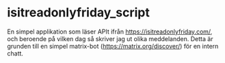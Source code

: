 # isitreadonlyfriday_script

En simpel applikation som läser APIt ifrån https://isitreadonlyfriday.com/, och beroende på vilken dag så skriver jag ut olika meddelanden. 
Detta är grunden till en simpel matrix-bot (https://matrix.org/discover/) för en intern chatt.
